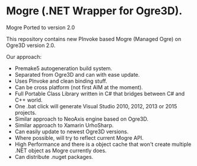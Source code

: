 # Mogre (.NET Wrapper for Ogre3D).
Mogre Ported to version 2.0

This repository contains new PInvoke based Mogre (Managed Ogre) on Ogre3D version 2.0.

Our approach:
- Premake5 autogeneration build system.
- Separated from Ogre3D and can with ease update.
- Uses PInvoke and clean binding stuff.
- Can be cross platform (not first AIM at the moment).
- Full Portable Class Library written in C# that bridges between C# and C++ world.
- One .bat click will generate Visual Studio 2010, 2012, 2013 or 2015 projects.
- Similar approach to NeoAxis engine based on Ogre3D.
- Similar approach to Xamarin UrhoSharp.
- Can easily update to newest Ogre3D versions.
- Where possible, will try to reflect current Mogre API.
- High Performance and there is a object cache that won't create multiple .NET object as Mogre currently does.
- Can distribute .nuget packages.
